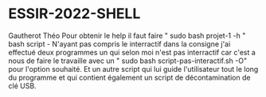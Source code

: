 # ESSIR-2022-SHELL
Gautherot Théo 
Pour obtenir le help il faut faire 
" sudo bash projet-1 -h " 
bash script -
N'ayant pas compris le interractif dans la consigne j'ai effectué deux programmes un qui selon moi n'est pas interractif car c'est a nous de faire le travaille avec un " sudo bash script-pas-interactif.sh -O" pour l'option souhaité. 
Et un autre script qui lui guide l'utilisateur tout le long du programme et qui contient également un script de décontamination de clé USB. 
